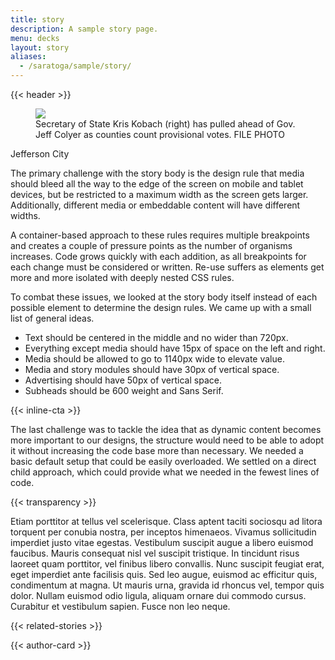 ```yaml
---
title: story
description: A sample story page.
menu: decks
layout: story
aliases:
  - /saratoga/sample/story/
---
```


{{< header >}}

<figure>
  <img src="https://www.kansascity.com/latest-news/b59z53/picture216630505/alternates/LANDSCAPE_1140/Colyer%20and%20Kobach%20primary.jpg">
  <figcaption>Secretary of State Kris Kobach (right) has pulled ahead of Gov. Jeff Colyer as counties count provisional votes. <span class="byline"><span class="credit">FILE PHOTO</span></span></figcaption>
</figure>

<!--
{{< series-nav >}}
-->

<span class="dateline">Jefferson City</span>

The primary challenge with the story body is the design rule that media should bleed all the way to the edge of the screen on mobile and tablet devices, but be restricted to a maximum width as the screen gets larger. Additionally, different media or embeddable content will have different widths. 

A container-based approach to these rules requires multiple breakpoints and creates a couple of pressure points as the number of organisms increases. Code grows quickly with each addition, as all breakpoints for each change must be considered or written. Re-use suffers as elements get more and more isolated with deeply nested CSS rules.

<!--
<div class="ad-widget">
  <div class="iframe" class="iframe" style="width: 300px; height: 250px; background-color: #ddd;"></div>
</div>
-->

To combat these issues, we looked at the story body itself instead of each possible element to determine the design rules. We came up with a small list of general ideas.

+ Text should be centered in the middle and no wider than 720px.
+ Everything except media should have 15px of space on the left and right.
+ Media should be allowed to go to 1140px wide to elevate value.
+ Media and story modules should have 30px of vertical space.
+ Advertising should have 50px of vertical space.
+ Subheads should be 600 weight and Sans Serif.

{{< inline-cta >}}

The last challenge was to tackle the idea that as dynamic content becomes more important to our designs, the structure would need to be able to adopt it without increasing the code base more than necessary. We needed a basic default setup that could be easily overloaded. We settled on a direct child approach, which could provide what we needed in the fewest lines of code.

{{< transparency >}}

<!--
<figure>
  <img src="https://www.kansascity.com/latest-news/b5ozny/picture205673364/alternates/LANDSCAPE_1140/Baby%20Jack%20al%20030918%200240f">
  <figcaption>Dr. Pirooz Eghtesady, cardiothoracic surgeon-in-chief at St. Louis Children’s Hospital, had performed more than 200 heart transplants and 20 lung transplants by the time Jack Palmer came under his care. <span class="byline">BY <a href="#">ALLISON LONG</a> <span class="credit">THE KANSAS CITY STAR</span></span></figcaption>
</figure>
-->

<!--
<div class="ad-widget">
  <div class="iframe" class="iframe" style="width: 300px; height: 250px; background-color: #ddd;"></div>
</div>
-->

<!--
<p>Donec varius laoreet venenatis. Nullam eu malesuada justo. Sed condimentum, leo ut imperdiet finibus, arcu massa interdum nisi, sed ornare ipsum lacus id lorem. Phasellus sed egestas odio. Duis id feugiat sapien. Pellentesque tempus, urna eget convallis bibendum, quam risus convallis purus, non ornare lectus mi a ipsum. Nam euismod felis ex, vitae molestie nibh volutpat a. Suspendisse dapibus tellus vitae augue viverra ultrices.</p>

<p>Donec efficitur hendrerit urna in iaculis. Pellentesque sodales ante ut neque iaculis hendrerit. Mauris at ullamcorper velit. Mauris malesuada dignissim fringilla. Etiam maximus egestas accumsan. Aliquam pharetra urna quis tincidunt finibus. Maecenas vel iaculis justo. Aenean scelerisque posuere ligula. Morbi sagittis tempus metus, ac sagittis velit vulputate vel. Pellentesque iaculis porta sapien. Curabitur imperdiet nibh eget vestibulum consequat. Suspendisse placerat pretium libero, id faucibus nunc. Nullam vel augue lectus. Sed et pulvinar ipsum.</p>

<p>Mauris tempor neque justo, et commodo dolor tristique non. Suspendisse tristique tincidunt turpis, vitae tincidunt nibh sollicitudin ut. Ut vitae vulputate tortor. Aliquam elit leo, luctus eget elementum in, malesuada at purus. Suspendisse sed placerat ligula, a lacinia dui. Donec ullamcorper venenatis mauris, ut lacinia ex auctor non. Cras commodo ac orci et tempus. Donec auctor dui in leo pharetra scelerisque. Fusce blandit tellus orci, vel pharetra nunc consectetur eget. In a tellus pulvinar, placerat odio non, dapibus velit. Pellentesque posuere maximus quam, non semper nisi tempor a. In iaculis, nibh quis egestas bibendum, metus leo luctus nibh, ac eleifend ipsum velit nec erat. Phasellus lacinia fringilla pulvinar.</p>
-->

<!--
<div class="ad-widget">
  <div class="iframe" class="iframe" style="width: 300px; height: 250px; background-color: #ddd;"></div>
</div>
-->

<p>Etiam porttitor at tellus vel scelerisque. Class aptent taciti sociosqu ad litora torquent per conubia nostra, per inceptos himenaeos. Vivamus sollicitudin imperdiet justo vitae egestas. Vestibulum suscipit augue a libero euismod faucibus. Mauris consequat nisl vel suscipit tristique. In tincidunt risus laoreet quam porttitor, vel finibus libero convallis. Nunc suscipit feugiat erat, eget imperdiet ante facilisis quis. Sed leo augue, euismod ac efficitur quis, condimentum at magna. Ut mauris urna, gravida id rhoncus vel, tempor quis dolor. Nullam euismod odio ligula, aliquam ornare dui commodo cursus. Curabitur et vestibulum sapien. Fusce non leo neque.</p>

{{< related-stories >}}

<div class="story-module">
  {{< author-card >}}
</div>

